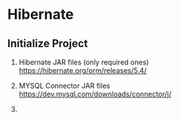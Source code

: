 # Hibernate

## Initialize Project
1. Hibernate JAR files (only required ones)  
https://hibernate.org/orm/releases/5.4/

1. MYSQL Connector JAR files  
https://dev.mysql.com/downloads/connector/j/

1. 